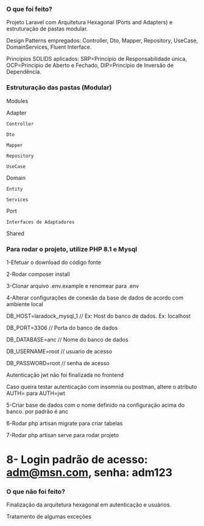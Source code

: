 ### O que foi feito?

Projeto Laravel com Arquitetura Hexagonal (Ports and Adapters) e estruturação de pastas modular.

Design Patterns empregados: Controller, Dto, Mapper, Repository, UseCase, DomainServices, Fluent Interface.

Princípios SOLIDS aplicados: SRP=Princípio de Responsabilidade única, OCP=Princípio de Aberto e Fechado, DIP=Princípio de Inversão de Dependência.


### Estruturação das pastas (Modular)

Modules

  Adapter
  
    Controller
    
    Dto
    
    Mapper
    
    Repository
    
    UseCase
    
  Domain
  
    Entity
    
    Services
    
  Port
  
    Interfaces de Adaptadores
    
Shared


### Para rodar o projeto, utilize PHP 8.1 e Mysql

1-Efetuar o download do código fonte

2-Rodar composer install

3-Clonar arquivo .env.example e renomear para .env

4-Alterar configurações de conexão da base de dados de acordo com ambiente local


DB_HOST=laradock_mysql_1 // Ex: Host do banco de dados. Ex: localhost

DB_PORT=3306 // Porta do banco de dados

DB_DATABASE=anc // Nome do banco de dados

DB_USERNAME=root // usuario de acesso

DB_PASSWORD=root // senha de acesso


Autenticação jwt não foi finalizada no frontend

Caso queira testar autenticação com insomnia ou postman, altere o atributo AUTH= para AUTH=jwt

5-Criar base de dados com o nome definido na configuração acima do banco. por padrão é anc

6-Rodar php artisan migrate para criar tabelas

7-Rodar php artisan serve para rodar projeto

# 8- Login padrão de acesso: adm@msn.com, senha: adm123


### O que não foi feito?

Finalização da arquitetura hexagonal em autenticação e usuários.

Tratamento de algumas exceções
